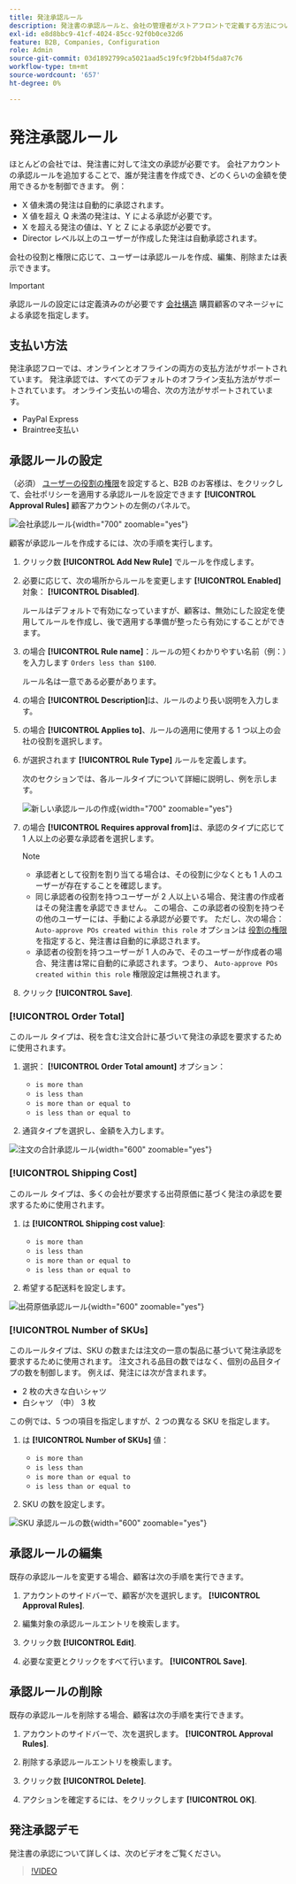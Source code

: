 ```yaml
---
title: 発注承認ルール
description: 発注書の承認ルールと、会社の管理者がストアフロントで定義する方法について説明します。
exl-id: e8d8bbc9-41cf-4024-85cc-92f0b0ce32d6
feature: B2B, Companies, Configuration
role: Admin
source-git-commit: 03d1892799ca5021aad5c19fc9f2bb4f5da87c76
workflow-type: tm+mt
source-wordcount: '657'
ht-degree: 0%

---
```


# 発注承認ルール

ほとんどの会社では、発注書に対して注文の承認が必要です。 会社アカウントの承認ルールを追加することで、誰が発注書を作成でき、どのくらいの金額を使用できるかを制御できます。 例：

* X 値未満の発注は自動的に承認されます。
* X 値を超え Q 未満の発注は、Y による承認が必要です。
* X を超える発注の値は、Y と Z による承認が必要です。
* Director レベル以上のユーザーが作成した発注は自動承認されます。

会社の役割と権限に応じて、ユーザーは承認ルールを作成、編集、削除または表示できます。

>[!IMPORTANT]
>
>承認ルールの設定には定義済みのが必要です [会社構造](account-company-structure.md) 購買顧客のマネージャによる承認を指定します。

## 支払い方法

発注承認フローでは、オンラインとオフラインの両方の支払方法がサポートされています。 発注承認では、すべてのデフォルトのオフライン支払方法がサポートされています。 オンライン支払いの場合、次の方法がサポートされています。

* PayPal Express
* Braintree支払い


## 承認ルールの設定

（必須） [ユーザーの役割の権限](account-company-roles-permissions.md)を設定すると、B2B のお客様は、をクリックして、会社ポリシーを適用する承認ルールを設定できます **[!UICONTROL Approval Rules]** 顧客アカウントの左側のパネルで。

![会社承認ルール](./assets/approval-rules.png){width="700" zoomable="yes"}

顧客が承認ルールを作成するには、次の手順を実行します。

1. クリック数 **[!UICONTROL Add New Rule]** でルールを作成します。

1. 必要に応じて、次の場所からルールを変更します **[!UICONTROL Enabled]** 対象： **[!UICONTROL Disabled]**.

   ルールはデフォルトで有効になっていますが、顧客は、無効にした設定を使用してルールを作成し、後で適用する準備が整ったら有効にすることができます。

1. の場合 **[!UICONTROL Rule name]**：ルールの短くわかりやすい名前（例：）を入力します `Orders less than $100`.

   ルール名は一意である必要があります。

1. の場合 **[!UICONTROL Description]**&#x200B;は、ルールのより長い説明を入力します。

1. の場合 **[!UICONTROL Applies to]**、ルールの適用に使用する 1 つ以上の会社の役割を選択します。

1. が選択されます **[!UICONTROL Rule Type]** ルールを定義します。

   次のセクションでは、各ルールタイプについて詳細に説明し、例を示します。

   ![新しい承認ルールの作成](./assets/approval-rules-create.png){width="700" zoomable="yes"}

1. の場合 **[!UICONTROL Requires approval from]**&#x200B;は、承認のタイプに応じて 1 人以上の必要な承認者を選択します。

   >[!NOTE]
   >
   >* 承認者として役割を割り当てる場合は、その役割に少なくとも 1 人のユーザーが存在することを確認します。
   >* 同じ承認者の役割を持つユーザーが 2 人以上いる場合、発注書の作成者はその発注書を承認できません。 この場合、この承認者の役割を持つその他のユーザーには、手動による承認が必要です。 ただし、次の場合： `Auto-approve POs created within this role` オプションは [役割の権限](account-company-roles-permissions.md)を指定すると、発注書は自動的に承認されます。
   >* 承認者の役割を持つユーザーが 1 人のみで、そのユーザーが作成者の場合、発注書は常に自動的に承認されます。つまり、 `Auto-approve POs created within this role` 権限設定は無視されます。

1. クリック **[!UICONTROL Save]**.

### [!UICONTROL Order Total]

このルール タイプは、税を含む注文合計に基づいて発注の承認を要求するために使用されます。

1. 選択： **[!UICONTROL Order Total amount]** オプション：

   * `is more than`
   * `is less than`
   * `is more than or equal to`
   * `is less than or equal to`

1. 通貨タイプを選択し、金額を入力します。

![注文の合計承認ルール](./assets/approval-rules-order-total.png){width="600" zoomable="yes"}

### [!UICONTROL Shipping Cost]

このルール タイプは、多くの会社が要求する出荷原価に基づく発注の承認を要求するために使用されます。

1. は **[!UICONTROL Shipping cost value]**:

   * `is more than`
   * `is less than`
   * `is more than or equal to`
   * `is less than or equal to`

1. 希望する配送料を設定します。

![出荷原価承認ルール](./assets/approval-rules-shipping-cost.png){width="600" zoomable="yes"}

### [!UICONTROL Number of SKUs]

このルールタイプは、SKU の数または注文の一意の製品に基づいて発注承認を要求するために使用されます。 注文される品目の数ではなく、個別の品目タイプの数を制御します。 例えば、発注には次が含まれます。

* 2 枚の大きな白いシャツ
* 白シャツ （中） 3 枚

この例では、5 つの項目を指定しますが、2 つの異なる SKU を指定します。

1. は **[!UICONTROL Number of SKUs]** 値：

   * `is more than`
   * `is less than`
   * `is more than or equal to`
   * `is less than or equal to`

1. SKU の数を設定します。

![SKU 承認ルールの数](./assets/approval-rules-number-skus.png){width="600" zoomable="yes"}

## 承認ルールの編集

既存の承認ルールを変更する場合、顧客は次の手順を実行できます。

1. アカウントのサイドバーで、顧客が次を選択します。 **[!UICONTROL Approval Rules]**.

1. 編集対象の承認ルールエントリを検索します。

1. クリック数 **[!UICONTROL Edit]**.

1. 必要な変更とクリックをすべて行います。 **[!UICONTROL Save]**.

## 承認ルールの削除

既存の承認ルールを削除する場合、顧客は次の手順を実行できます。

1. アカウントのサイドバーで、次を選択します。 **[!UICONTROL Approval Rules]**.

1. 削除する承認ルールエントリを検索します。

1. クリック数 **[!UICONTROL Delete]**.

1. アクションを確定するには、をクリックします **[!UICONTROL OK]**.

## 発注承認デモ

発注書の承認について詳しくは、次のビデオをご覧ください。

>[!VIDEO](https://video.tv.adobe.com/v/344450?quality=12)
